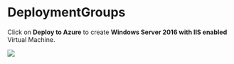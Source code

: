 # DeploymentGroups

Click on **Deploy to Azure** to create **Windows Server 2016 with IIS enabled** Virtual Machine.

<a href="https://portal.azure.com/#create/Microsoft.Template/uri/https%3A%2F%2Fraw.githubusercontent.com%2Frakeshajjappa%2FDeploymentGroups%2Fmaster%2Fazuredeploy.template.json" target="_blank">
    <img src="http://azuredeploy.net/deploybutton.png"/>
    </a>
